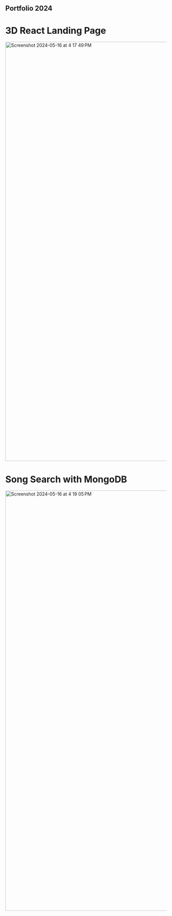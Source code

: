 ## Portfolio 2024
# 3D React Landing Page
<img width="1308" alt="Screenshot 2024-05-16 at 4 17 49 PM" src="https://github.com/michellechang02/portfolio2024/assets/95554630/3d54c4a7-05a5-41cb-91de-a0a36d482111">

# Song Search with MongoDB
<img width="1311" alt="Screenshot 2024-05-16 at 4 19 05 PM" src="https://github.com/michellechang02/portfolio2024/assets/95554630/fc1becba-6e9f-45ff-b191-a3c04f7341f1">
